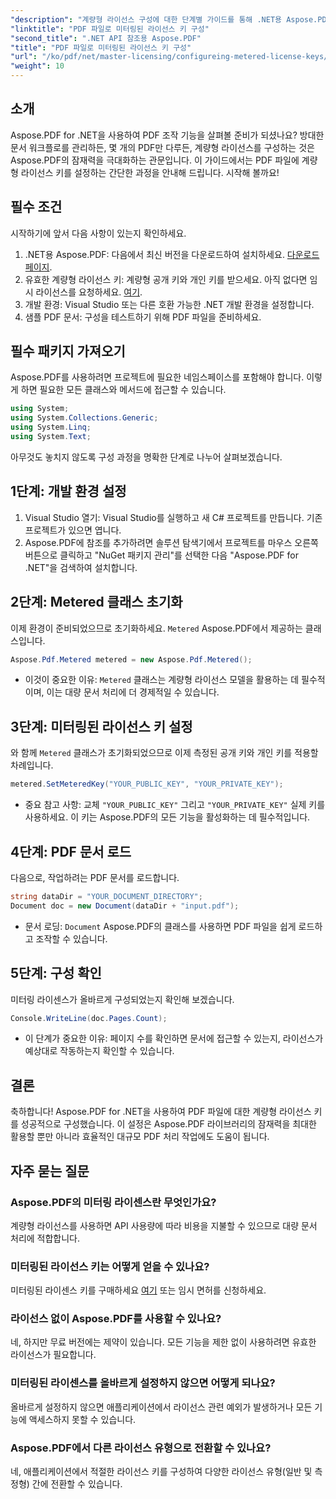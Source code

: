 ```yaml
---
"description": "계량형 라이선스 구성에 대한 단계별 가이드를 통해 .NET용 Aspose.PDF의 잠재력을 최대한 활용해 보세요. 방대한 PDF 워크플로우를 처리하든, 간단한 조정을 하든 상관없이 활용도가 높습니다."
"linktitle": "PDF 파일로 미터링된 라이선스 키 구성"
"second_title": ".NET API 참조용 Aspose.PDF"
"title": "PDF 파일로 미터링된 라이선스 키 구성"
"url": "/ko/pdf/net/master-licensing/configureing-metered-license-keys/"
"weight": 10
---
```


## 소개

Aspose.PDF for .NET을 사용하여 PDF 조작 기능을 살펴볼 준비가 되셨나요? 방대한 문서 워크플로를 관리하든, 몇 개의 PDF만 다루든, 계량형 라이선스를 구성하는 것은 Aspose.PDF의 잠재력을 극대화하는 관문입니다. 이 가이드에서는 PDF 파일에 계량형 라이선스 키를 설정하는 간단한 과정을 안내해 드립니다. 시작해 볼까요!

## 필수 조건

시작하기에 앞서 다음 사항이 있는지 확인하세요.

1. .NET용 Aspose.PDF: 다음에서 최신 버전을 다운로드하여 설치하세요. [다운로드 페이지](https://releases.aspose.com/pdf/net/).
2. 유효한 계량형 라이선스 키: 계량형 공개 키와 개인 키를 받으세요. 아직 없다면 임시 라이선스를 요청하세요. [여기](https://purchase.aspose.com/temporary-license/).
3. 개발 환경: Visual Studio 또는 다른 호환 가능한 .NET 개발 환경을 설정합니다.
4. 샘플 PDF 문서: 구성을 테스트하기 위해 PDF 파일을 준비하세요.

## 필수 패키지 가져오기

Aspose.PDF를 사용하려면 프로젝트에 필요한 네임스페이스를 포함해야 합니다. 이렇게 하면 필요한 모든 클래스와 메서드에 접근할 수 있습니다.

```csharp
using System;
using System.Collections.Generic;
using System.Linq;
using System.Text;
```

아무것도 놓치지 않도록 구성 과정을 명확한 단계로 나누어 살펴보겠습니다.

## 1단계: 개발 환경 설정

1. Visual Studio 열기: Visual Studio를 실행하고 새 C# 프로젝트를 만듭니다. 기존 프로젝트가 있으면 엽니다.
2. Aspose.PDF에 참조를 추가하려면 솔루션 탐색기에서 프로젝트를 마우스 오른쪽 버튼으로 클릭하고 "NuGet 패키지 관리"를 선택한 다음 "Aspose.PDF for .NET"을 검색하여 설치합니다.

## 2단계: Metered 클래스 초기화

이제 환경이 준비되었으므로 초기화하세요. `Metered` Aspose.PDF에서 제공하는 클래스입니다.

```csharp
Aspose.Pdf.Metered metered = new Aspose.Pdf.Metered();
```

- 이것이 중요한 이유: `Metered` 클래스는 계량형 라이선스 모델을 활용하는 데 필수적이며, 이는 대량 문서 처리에 더 경제적일 수 있습니다.

## 3단계: 미터링된 라이선스 키 설정

와 함께 `Metered` 클래스가 초기화되었으므로 이제 측정된 공개 키와 개인 키를 적용할 차례입니다.

```csharp
metered.SetMeteredKey("YOUR_PUBLIC_KEY", "YOUR_PRIVATE_KEY");
```

- 중요 참고 사항: 교체 `"YOUR_PUBLIC_KEY"` 그리고 `"YOUR_PRIVATE_KEY"` 실제 키를 사용하세요. 이 키는 Aspose.PDF의 모든 기능을 활성화하는 데 필수적입니다.

## 4단계: PDF 문서 로드

다음으로, 작업하려는 PDF 문서를 로드합니다.

```csharp
string dataDir = "YOUR_DOCUMENT_DIRECTORY";
Document doc = new Document(dataDir + "input.pdf");
```

- 문서 로딩: `Document` Aspose.PDF의 클래스를 사용하면 PDF 파일을 쉽게 로드하고 조작할 수 있습니다.

## 5단계: 구성 확인

미터링 라이센스가 올바르게 구성되었는지 확인해 보겠습니다.

```csharp
Console.WriteLine(doc.Pages.Count);
```

- 이 단계가 중요한 이유: 페이지 수를 확인하면 문서에 접근할 수 있는지, 라이선스가 예상대로 작동하는지 확인할 수 있습니다.

## 결론

축하합니다! Aspose.PDF for .NET을 사용하여 PDF 파일에 대한 계량형 라이선스 키를 성공적으로 구성했습니다. 이 설정은 Aspose.PDF 라이브러리의 잠재력을 최대한 활용할 뿐만 아니라 효율적인 대규모 PDF 처리 작업에도 도움이 됩니다.

## 자주 묻는 질문

### Aspose.PDF의 미터링 라이센스란 무엇인가요?  
계량형 라이선스를 사용하면 API 사용량에 따라 비용을 지불할 수 있으므로 대량 문서 처리에 적합합니다.

### 미터링된 라이선스 키는 어떻게 얻을 수 있나요?  
미터링된 라이센스 키를 구매하세요 [여기](https://purchase.aspose.com/buy) 또는 임시 면허를 신청하세요.

### 라이선스 없이 Aspose.PDF를 사용할 수 있나요?  
네, 하지만 무료 버전에는 제약이 있습니다. 모든 기능을 제한 없이 사용하려면 유효한 라이선스가 필요합니다.

### 미터링된 라이센스를 올바르게 설정하지 않으면 어떻게 되나요?  
올바르게 설정하지 않으면 애플리케이션에서 라이선스 관련 예외가 발생하거나 모든 기능에 액세스하지 못할 수 있습니다.

### Aspose.PDF에서 다른 라이선스 유형으로 전환할 수 있나요?  
네, 애플리케이션에서 적절한 라이선스 키를 구성하여 다양한 라이선스 유형(일반 및 측정형) 간에 전환할 수 있습니다.